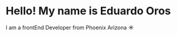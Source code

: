 <h1>Hello! My name is Eduardo Oros </h1> 
<p1>I am a frontEnd Developer from Phoenix Arizona ☀ </p1>
